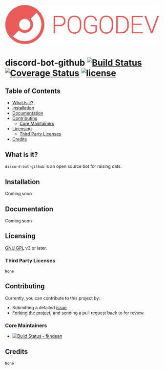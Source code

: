 [![POGODEV](https://github.com/pogodevorg/assets/blob/master/public/img/logo-github.png?raw=true)](https://pogodev.org)

# discord-bot-github [![Build Status](https://img.shields.io/travis/pogodev/discord-bot-github/master.svg)](https://img.shields.io/travis/pogodev/discord-bot-github) [![Coverage Status](https://coveralls.io/repos/github/pogodevorg/discord-bot-github/badge.svg?branch=master)](https://coveralls.io/github/pogodevorg/discord-bot-github?branch=master) [![license](https://img.shields.io/github/license/pogodevorg/discord-bot-github.svg?maxAge=2592000?style=flat-square)](#)

## Table of Contents

* [What is it?](#what-is-it)
* [Installation](#installation)
* [Documentation](#documentation)
* [Contributing](#contributing)
  * [Core Maintainers](#core-maintainers)
* [Licensing](#licensing)
  * [Third Party Licenses](#third-party-licenses)
* [Credits](#credits)

## What is it?
`discord-bot-github` is an open source bot for raising cats.

## Installation
Coming soon

## Documentation
Coming soon

## Licensing
[GNU GPL](https://github.com/pogodevorg/discord-bot-github/blob/master/LICENSE) v3 or later.

### Third Party Licenses
    None

## Contributing
Currently, you can contribute to this project by:
* Submitting a detailed [issue](https://github.com/pogodevorg/discord-bot-github/issues/new).
* [Forking the project](https://github.com/pogodevorg/discord-bot-github/fork), and sending a pull request back to for review.

### Core Maintainers

* [![Build Status](https://github.com/fkndean.png?size=36) - fkndean](https://github.com/fkndean)

## Credits
    None
